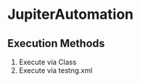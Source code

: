 # JupiterAutomation

Execution Methods
--------------------
1. Execute via Class
2. Execute via testng.xml
 
